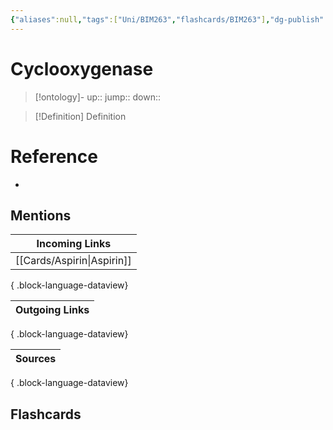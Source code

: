 ```yaml
---
{"aliases":null,"tags":["Uni/BIM263","flashcards/BIM263"],"dg-publish":true,"permalink":"/cards/cyclooxygenase/","dgPassFrontmatter":true}
---
```


# Cyclooxygenase

> [!ontology]-
> up:: 
> jump:: 
> down:: 

> [!Definition] Definition

# Reference

- 

## Mentions

| Incoming Links                |
| ----------------------------- |
| [[Cards/Aspirin\|Aspirin]] |

{ .block-language-dataview}

| Outgoing Links |
| -------------- |

{ .block-language-dataview}

| Sources |
| ------- |

{ .block-language-dataview}

## Flashcards